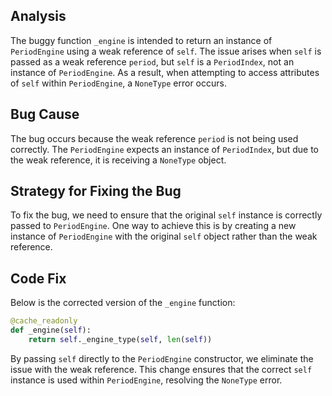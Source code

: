 ## Analysis
The buggy function `_engine` is intended to return an instance of `PeriodEngine` using a weak reference of `self`. The issue arises when `self` is passed as a weak reference `period`, but `self` is a `PeriodIndex`, not an instance of `PeriodEngine`. As a result, when attempting to access attributes of `self` within `PeriodEngine`, a `NoneType` error occurs.

## Bug Cause
The bug occurs because the weak reference `period` is not being used correctly. The `PeriodEngine` expects an instance of `PeriodIndex`, but due to the weak reference, it is receiving a `NoneType` object.

## Strategy for Fixing the Bug
To fix the bug, we need to ensure that the original `self` instance is correctly passed to `PeriodEngine`. One way to achieve this is by creating a new instance of `PeriodEngine` with the original `self` object rather than the weak reference.

## Code Fix
Below is the corrected version of the `_engine` function:

```python
@cache_readonly
def _engine(self):
    return self._engine_type(self, len(self))
```

By passing `self` directly to the `PeriodEngine` constructor, we eliminate the issue with the weak reference. This change ensures that the correct `self` instance is used within `PeriodEngine`, resolving the `NoneType` error.
